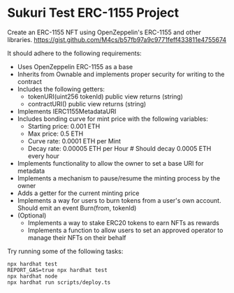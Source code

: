 # Sukuri Test ERC-1155 Project

Create an ERC-1155 NFT using OpenZeppelin's ERC-1155 and other libraries.
https://gist.github.com/M4cs/b57fb97a9c9771feff433811e4755674

It should adhere to the following requirements:
- Uses OpenZeppelin ERC-1155 as a base
- Inherits from Ownable and implements proper security for writing to the contract
- Includes the following getters:
  - tokenURI(uint256 tokenId) public view returns (string)
  - contractURI() public view returns (string)
- Implements IERC1155MetadataURI
- Includes bonding curve for mint price with the following variables:
  - Starting price: 0.001 ETH
  - Max price:      0.5 ETH
  - Curve rate:     0.0001 ETH per Mint
  - Decay rate:     0.00005 ETH per Hour # Should decay 0.0005 ETH every hour
- Implements functionality to allow the owner to set a base URI for metadata
- Implements a mechanism to pause/resume the minting process by the owner
- Adds a getter for the current minting price
- Implements a way for users to burn tokens from a user's own account. Should emit an event Burn(from, tokenId)
- (Optional)
  - Implements a way to stake ERC20 tokens to earn NFTs as rewards
  - Implements a function to allow users to set an approved operator to manage their NFTs on their behalf

Try running some of the following tasks:

```shell
npx hardhat test
REPORT_GAS=true npx hardhat test
npx hardhat node
npx hardhat run scripts/deploy.ts
```
